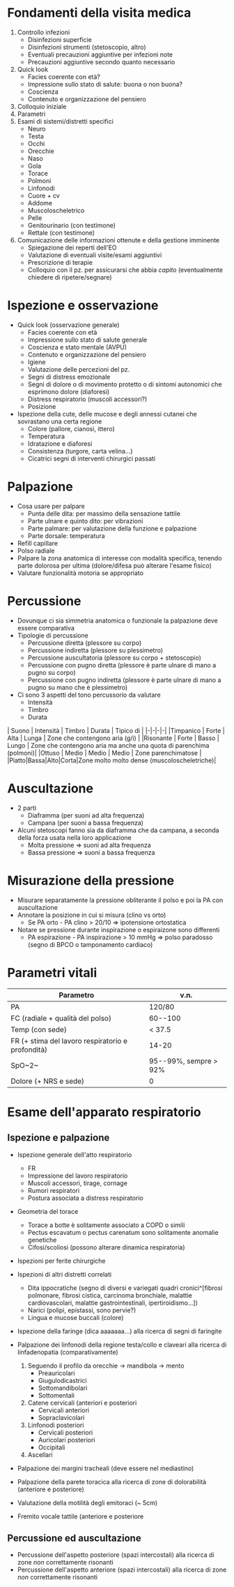 <!-- lun 26 apr 2021, 12:45:27, CEST -->

# Fondamenti della visita medica
1. Controllo infezioni
	- Disinfezioni superficie
	- Disinfezioni strumenti (stetoscopio, altro)
	- Eventuali precauzioni aggiuntive per infezioni note
	- Precauzioni aggiuntive secondo quanto necessario
2. Quick look
	- Facies coerente con età?
	- Impressione sullo stato di salute: buona o non buona?
	- Coscienza
	- Contenuto e organizzazione del pensiero
3. Colloquio iniziale
4. Parametri
5. Esami di sistemi/distretti specifici
	- Neuro
	- Testa
	- Occhi
	- Orecchie
	- Naso
	- Gola
	- Torace
	- Polmoni
	- Linfonodi
	- Cuore + cv
	- Addome
	- Muscoloscheletrico
	- Pelle
	- Genitourinario (con testimone)
	- Rettale (con testimone)
6. Comunicazione delle informazioni ottenute e della gestione imminente
	- Spiegazione dei reperti dell'EO
	- Valutazione di eventuali visite/esami aggiuntivi
	- Prescrizione di terapie
	- Colloquio con il pz. per assicurarsi che abbia _capito_ (eventualmente chiedere di ripetere/segnare)

# Ispezione e osservazione
- Quick look (osservazione generale)
	- Facies coerente con età
	- Impressione sullo stato di salute generale
	- Coscienza e stato mentale (AVPU)
	- Contenuto e organizzazione del pensiero
	- Igiene
	- Valutazione delle percezioni del pz.
	- Segni di distress emozionale
	- Segni di dolore o di movimento protetto o di sintomi autonomici che esprimono dolore (diaforesi)
	- Distress respiratorio (muscoli accessori?)
	- Posizione
- Ispezione della cute, delle mucose e degli annessi cutanei che sovrastano una certa regione
	- Colore (pallore, cianosi, ittero)
	- Temperatura
	- Idratazione e diaforesi
	- Consistenza (turgore, carta velina...)
	- Cicatrici segni di interventi chirurgici passati

# Palpazione
- Cosa usare per palpare
	- Punta delle dita: per massimo della sensazione tattile
	- Parte ulnare e quinto dito: per vibrazioni
	- Parte palmare: per valutazione della funzione e palpazione
	- Parte dorsale: temperatura
- Refill capillare
- Polso radiale
- Palpare la zona anatomica di interesse con modalità specifica, tenendo parte dolorosa per ultima (dolore/difesa può alterare l'esame fisico)
- Valutare funzionalità motoria se appropriato

# Percussione
- Dovunque ci sia simmetria anatomica o funzionale la palpazione deve essere comparativa
- Tipologie di percussione
	- Percussione diretta (plessore su corpo)
	- Percussione indiretta (plessore su plessimetro)
	- Percussione auscultatoria (plessore su corpo + stetoscopio)
	- Percussione con pugno diretta (plessore è parte ulnare di mano a pugno su corpo)
	- Percussione con pugno indiretta (plessore è parte ulnare di mano a pugno su mano che è plessimetro)
- Ci sono 3 aspetti del tono percussorio da valutare
	- Intensità
	- Timbro
	- Durata

| Suono | Intensità | Timbro | Durata | Tipico di |
|-|-|-|-|
|Timpanico | Forte | Alta | Lunga | Zone che contengono aria (g/i) |
|Risonante | Forte | Basso | Lungo | Zone che contengono aria ma anche una quota di parenchima (polmoni)|
|Ottuso | Medio | Medio | Medio | Zone parenchimatose |
|Piatto|Bassa|Alto|Corta|Zone molto molto dense (muscoloscheletriche)|

# Auscultazione
- 2 parti
	- Diaframma (per suoni ad alta frequenza)
	- Campana (per suoni a bassa frequenza)
- Alcuni stetoscopi fanno sia da diaframma che da campana, a seconda della forza usata nella loro applicazione
	- Molta pressione ⇒ suoni ad alta frequenza
	- Bassa pressione ⇒ suoni a bassa frequenza

# Misurazione della pressione
- Misurare separatamente la pressione obliterante il polso e poi la PA con auscultazione
- Annotare la posizione in cui si misura (clino vs orto)
	- Se PA orto - PA clino > 20/10 ⇒ ipotensione ortostatica
- Notare se pressione durante inspirazione o espiraizone sono differenti
	- PA espirazione - PA inspirazione > 10 mmHg ⇒ polso paradosso (segno di BPCO o tamponamento cardiaco)

# Parametri vitali
|Parametro| v.n.|
|-|-|
|PA | 120/80 |
|FC (radiale + qualità del polso) | 60--100|
|Temp (con sede) | < 37.5 |
|FR (+ stima del lavoro respiratorio e profondità) | 14-20|
|SpO~2~| 95--99%, sempre > 92%|
|Dolore (+ NRS e sede)| 0 |

# Esame dell'apparato respiratorio

## Ispezione e palpazione
- Ispezione generale dell'atto respiratorio
	- FR
	- Impressione del lavoro respiratorio
	- Muscoli accessori, tirage, cornage
	- Rumori respiratori
	- Postura associata a distress respiratorio
- Geometria del torace
	- Torace a botte è solitamente associato a COPD o simili
	- Pectus escavatum o pectus carenatum sono solitamente anomalie genetiche
	- Cifosi/scoliosi (possono alterare dinamica respiratoria)
- Ispezioni per ferite chirurgiche
- Ispezioni di altri distretti correlati
	- Dita ippocratiche (segno di diversi e variegati quadri cronici^[fibrosi polmonare, fibrosi cistica, carcinoma bronchiale, malattie cardiovascolari, malattie gastrointestinali, ipertiroidismo...])
	- Narici (polipi, epistassi, sono pervie?)
	- Lingua e mucose buccali (colore)
- Ispezione della faringe (dica aaaaaaa...) alla ricerca di segni di faringite

- Palpazione dei linfonodi della regione testa/collo e claveari alla ricerca di linfadenopatia (comparativamente)
	1. Seguendo il profilo da orecchie → mandibola → mento
		- Preauricolari
		- Giugulodicastrici
		- Sottomandibolari
		- Sottomentali
	2. Catene cervicali (anteriori e posteriori
		- Cervicali anteriori
		- Sopraclavicolari
	3. Linfonodi posteriori
		- Cervicali posteriori
		- Auricolari posteriori
		- Occipitali
	4. Ascellari
- Palpazione dei margini tracheali (deve essere nel mediastino)
- Palpazione della parete toracica alla ricerca di zone di dolorabilità (anteriore e posteriore)
- Valutazione della motilità degli emitoraci (~ 5cm)
- Fremito vocale tattile (anteriore e posteriore

## Percussione ed auscultazione
- Percussione dell'aspetto posteriore (spazi intercostali) alla ricerca di zone _non_ correttamente risonanti
- Percussione dell'aspetto anteriore (spazi intercostali) alla ricerca di zone _non_ correttamente risonanti
